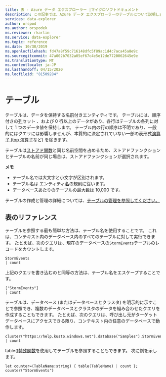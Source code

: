 ```yaml
---
title: 表 - Azure データ エクスプローラー |マイクロソフトドキュメント
description: この記事では、Azure データ エクスプローラーのテーブルについて説明します。
services: data-explorer
author: orspod
ms.author: orspodek
ms.reviewer: rkarlin
ms.service: data-explorer
ms.topic: reference
ms.date: 10/30/2019
ms.openlocfilehash: fd47a8f59c716148dfc5f89ac1d4c7aca45a8e9c
ms.sourcegitcommit: 47a002b7032a05ef67c4e5e12de7720062645e9e
ms.translationtype: MT
ms.contentlocale: ja-JP
ms.lasthandoff: 04/15/2020
ms.locfileid: "81509284"
---
```

# <a name="tables"></a>テーブル

テーブルは、データを保持する名前付きエンティティです。 テーブルには、順序付きの[列](./columns.md)セット 、および 0 行以上のデータがあり、各行はテーブルの各列に対して 1 つのデータ値を保持します。 テーブル内の行の順序は不明であり、一般的にはクエリには影響しませんが、本質的に決定されていない一部の表形式[演算子 (top 演算子](../topoperator.md)など) を除きます。

テーブルは[ストアド関数](./stored-functions.md)と同じ名前空間を占めるため、ストアドファンクションとテーブルの名前が同じ場合は、ストアドファンクションが選択されます。

**メモ**  

* テーブル名では大文字と小文字が区別されます。
* テーブル名は エンティティ[名](./entity-names.md)の規則に従います。
* データベースあたりのテーブルの最大数は 10,000 です。


テーブルの作成と管理の詳細については、[テーブルの管理を参照してください。](../../management/tables.md)

## <a name="table-references"></a>表のリファレンス

テーブルを参照する最も簡単な方法は、テーブル名を使用することです。 これは、コンテキスト内のデータベース内のすべてのテーブルに対して実行できます。 たとえば、次のクエリは、現在のデータベースの`StormEvents`テーブルのレコードをカウントします。

```kusto
StormEvents
| count
```

上記のクエリを書き込むのと同等の方法は、テーブル名をエスケープすることです。

```kusto
["StormEvents"]
| count
```

テーブルは、データベース (またはデータベースとクラスタ) を明示的に示すことで参照でき、複数のデータベースとクラスタのデータを組み合わせたクエリを作成することもできます。 たとえば、次のクエリは、呼び出し元がターゲット データベースにアクセスできる限り、コンテキスト内の任意のデータベースで動作します。

```kusto
cluster("https://help.kusto.windows.net").database("Samples").StormEvents
| count
```

table()[特殊関数](../tablefunction.md)を使用してテーブルを参照することもできます。 次に例を示します。

```kusto
let counter=(TableName:string) { table(TableName) | count };
counter("StormEvents")
```